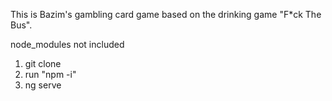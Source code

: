 This is Bazim's gambling card game based on the drinking game "F*ck The Bus".

node_modules not included
1. git clone
2. run "npm -i"
3. ng serve
